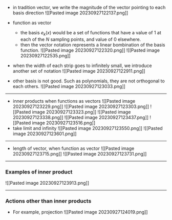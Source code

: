 
- in tradition vector, we write the magnitude of the vector pointing to each basis direction 
![[Pasted image 20230927122137.png]]

- function as vector 
	- the basis $e_k(x)$ would be a set of functions that have a value of 1 at each of the $N$ sampling points, and value of $0$ elsewhere. 
	- then the vector notation represents a linear bombination of the basis function. 
![[Pasted image 20230927122320.png]]
![[Pasted image 20230927122535.png]]


- when the width of each strip goes to infinitely small, we introduce another set of notation 
![[Pasted image 20230927122911.png]]

- other basis is not good. Such as polynomials, they are not orthogonal to each others.
![[Pasted image 20230927123033.png]]


---
- inner products when functions as vectors
![[Pasted image 20230927123229.png]]
![[Pasted image 20230927123303.png]]
![[Pasted image 20230927123323.png]]
![[Pasted image 20230927123338.png]]
![[Pasted image 20230927123437.png]]
![[Pasted image 20230927123516.png]]
- take limit and infinity
![[Pasted image 20230927123550.png]]
![[Pasted image 20230927123601.png]]


---
- length of vector, when function as vector
![[Pasted image 20230927123715.png]]
![[Pasted image 20230927123731.png]]

---
### Examples of inner product
![[Pasted image 20230927123913.png]]



---
### Actions other than inner products
- For example, projection
![[Pasted image 20230927124019.png]]